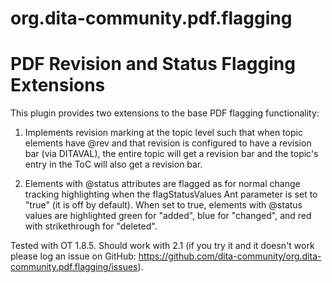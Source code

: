# org.dita-community.pdf.flagging
PDF Revision and Status Flagging Extensions
===========================================

This plugin provides two extensions to the base PDF flagging
functionality:

1. Implements revision marking at the topic level such that when topic
elements have @rev and that revision is configured to have a revision
bar (via DITAVAL), the entire topic will get a revision bar and the
topic's entry in the ToC will also get a revision bar.

2. Elements with @status attributes are flagged as for normal change
tracking highlighting when the flagStatusValues Ant parameter is set
to "true" (it is off by default). When set to true, elements with @status values 
are highlighted green for "added", blue for "changed", and red with strikethrough
for "deleted".

Tested with OT 1.8.5. Should work with 2.1 (if you try it and it doesn't work
please log an issue on GitHub: https://github.com/dita-community/org.dita-community.pdf.flagging/issues).
